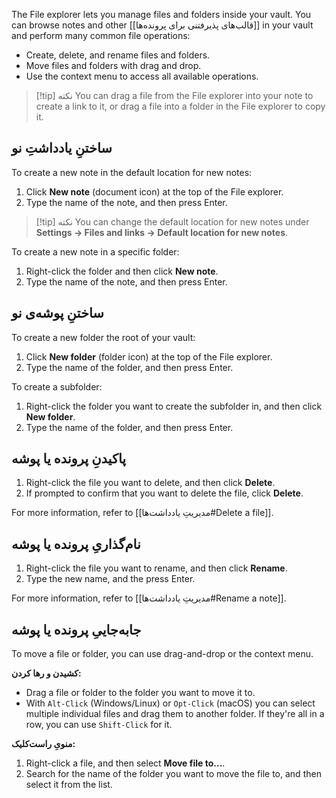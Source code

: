 The File explorer lets you manage files and folders inside your vault. You can browse notes and other [[قالب‌های پذیرفتنی برای پرونده‌ها]] in your vault and perform many common file operations:

- Create, delete, and rename files and folders.
- Move files and folders with drag and drop.
- Use the context menu to access all available operations.

> [!tip] نکته
> You can drag a file from the File explorer into your note to create a link to it, or drag a file into a folder in the File explorer to copy it.

## ساختنِ یادداشتِ نو

To create a new note in the default location for new notes:

1. Click **New note** (document icon) at the top of the File explorer.
2. Type the name of the note, and then press Enter.

> [!tip] نکته
> You can change the default location for new notes under **Settings → Files and links → Default location for new notes**.

To create a new note in a specific folder:

1. Right-click the folder and then click **New note**.
2. Type the name of the note, and then press Enter.

## ساختنِ پوشه‌ی نو

To create a new folder the root of your vault:

1. Click **New folder** (folder icon) at the top of the File explorer.
2. Type the name of the folder, and then press Enter.

To create a subfolder:

1. Right-click the folder you want to create the subfolder in, and then click **New folder**.
2. Type the name of the folder, and then press Enter.

## پاکیدنِ پرونده یا پوشه

1. Right-click the file you want to delete, and then click **Delete**.
2. If prompted to confirm that you want to delete the file, click **Delete**.

For more information, refer to [[مدیریتِ یادداشت‌ها#Delete a file]].

## نام‌گذاریِ پرونده یا پوشه

1. Right-click the file you want to rename, and then click **Rename**.
2. Type the new name, and the press Enter.

For more information, refer to [[مدیریتِ یادداشت‌ها#Rename a note]].

## جابه‌جاییِ پرونده یا پوشه

To move a file or folder, you can use drag-and-drop or the context menu.

**کشیدن و رها کردن:**

- Drag a file or folder to the folder you want to move it to.
- With `Alt-Click` (Windows/Linux) or `Opt-Click` (macOS) you can select multiple individual files and drag them to another folder. If they're all in a row, you can use `Shift-Click` for it.

**منویِ راست‌کلیک:**

1. Right-click a file, and then select **Move file to...**.
2. Search for the name of the folder you want to move the file to, and then select it from the list.
